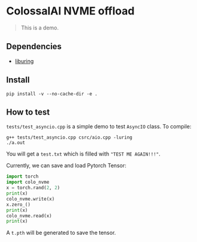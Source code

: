 # ColossalAI NVME offload

> This is a demo.

## Dependencies
- [liburing](https://github.com/axboe/liburing)

## Install
```shell
pip install -v --no-cache-dir -e .
```

## How to test
`tests/test_asyncio.cpp` is a simple demo to test `AsyncIO` class. To compile:

```shell
g++ tests/test_asyncio.cpp csrc/aio.cpp -luring
./a.out
```

You will get a `test.txt` which is filled with `"TEST ME AGAIN!!!"`.

Currently, we can save and load Pytorch Tensor:

```python
import torch
import colo_nvme
x = torch.rand(2, 2)
print(x)
colo_nvme.write(x)
x.zero_()
print(x)
colo_nvme.read(x)
print(x)
```

A `t.pth` will be generated to save the tensor.